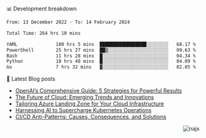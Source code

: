 📊 Development breakdown
<!--START_SECTION:waka-->

```txt
From: 13 December 2022 - To: 14 February 2024

Total Time: 264 hrs 10 mins

YAML              180 hrs 5 mins  █████████████████░░░░░░░░   68.17 %
PowerShell        25 hrs 27 mins  ██▒░░░░░░░░░░░░░░░░░░░░░░   09.63 %
Bash              11 hrs 28 mins  █░░░░░░░░░░░░░░░░░░░░░░░░   04.34 %
Python            10 hrs 48 mins  █░░░░░░░░░░░░░░░░░░░░░░░░   04.09 %
Go                7 hrs 32 mins   ▓░░░░░░░░░░░░░░░░░░░░░░░░   02.85 %
```

<!--END_SECTION:waka-->

📕 Latest Blog posts

<!-- BLOG-POST-LIST:START -->
- [OpenAI’s Comprehensive Guide: 5 Strategies for Powerful Results](https://najx.dev/openai's-comprehensive-guide-to-prompt-writing-five-new-strategies-for-powerful-results/)
- [The Future of Cloud: Emerging Trends and Innovations](https://najx.dev/the-future-of-cloud-emerging-trends-and-innovations/)
- [Tailoring Azure Landing Zone for Your Cloud Infrastructure](https://najx.dev/tailoring-your-azure-landing-zone-for-cloud-infrastructure/)
- [Harnessing AI to Supercharge Kubernetes Operations](https://najx.dev/harnessing-ai-to-supercharge-kubernetes-operations/)
- [CI/CD Anti-Patterns: Causes, Consequences, and Solutions](https://najx.dev/cicd-anti-patterns/)
<!-- BLOG-POST-LIST:END -->

<p align="right">
  <img src="https://komarev.com/ghpvc/?username=najx&label=GitHub%20Profile%20Views&color=yellow&style=flat" alt="najx" />
</p align="center">
